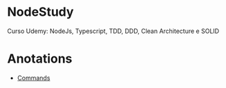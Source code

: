 # NodeStudy
Curso Udemy: NodeJs, Typescript, TDD, DDD, Clean Architecture e SOLID

# Anotations
- [Commands](0-anotations/commands.md)